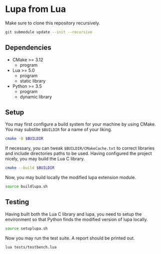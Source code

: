 # Lupa from Lua

Make sure to clone this repository recursively.

```sh
git submodule update --init --recursive
```

## Dependencies

* CMake >= 3.12
  * program
* Lua >= 5.0
  * program
  * static library
* Python >= 3.5
  * program
  * dynamic library

## Setup

You may first configure a build system for your machine by using CMake. You may substite `$BUILDIR` for a name of your liking.

```sh
cmake -B $BUILDIR
```

If necessary, you can tweak `$BUILDIR/CMakeCache.txt` to correct libraries and include directories paths to be used. Having configured the project nicely, you may build the Lua C library.

```sh
cmake --build $BUILDIR
```

Now, you may build locally the modified lupa extension module.

```sh
source buildlupa.sh
```

## Testing

Having built both the Lua C library and lupa, you need to setup the environment so that Python finds the modified version of lupa locally.

```sh
source setuplupa.sh
```

Now you may run the test suite. A report should be printed out.

```sh
lua tests/testbench.lua
```
